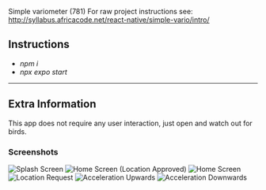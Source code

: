 Simple variometer (781)
For raw project instructions see: http://syllabus.africacode.net/react-native/simple-vario/intro/

## Instructions

- _npm i_
- _npx expo start_

---

## Extra Information

This app does not require any user interaction, just open and watch out for birds.

### Screenshots

![Splash Screen](./ScreenShots/SplashScreen.jpg)
![Home Screen (Location Approved)](./ScreenShots/HomeReqApp.jpg)
![Home Screen](./ScreenShots/Home.jpg)
![Location Request](./ScreenShots/LoactionRequest.jpg)
![Acceleration Upwards](./ScreenShots/AccUp.jpg)
![Acceleration Downwards](./ScreenShots/AccDown.jpg)
